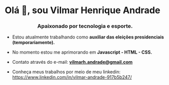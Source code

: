 <h1 ="center">Olá 👋, sou Vilmar Henrique Andrade</h1>
<h3 align="center">Apaixonado por tecnologia e esporte.</h3>

- Estou atualmente trabalhando como **auxiliar das eleições presidenciais (temporariamente).**

- No momento estou me aprimorando em **Javascript - HTML - CSS.**

- Contato através do e-mail: **vilmarh.andrade@gmail.com**

- Conheça meus trabalhos por meio de meu linkedin: https://www.linkedin.com/in/vilmar-andrade-917b5b247/


